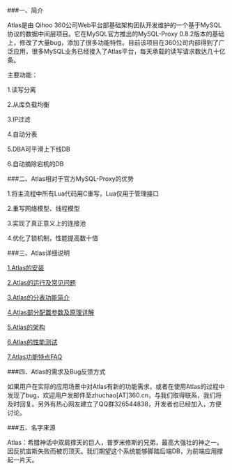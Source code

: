 ###一、简介

Atlas是由 Qihoo 360公司Web平台部基础架构团队开发维护的一个基于MySQL协议的数据中间层项目。它在MySQL官方推出的MySQL-Proxy 0.8.2版本的基础上，修改了大量bug，添加了很多功能特性。目前该项目在360公司内部得到了广泛应用，很多MySQL业务已经接入了Atlas平台，每天承载的读写请求数达几十亿条。
    
主要功能：

1.读写分离

2.从库负载均衡

3.IP过滤

4.自动分表

5.DBA可平滑上下线DB

6.自动摘除宕机的DB

###二、Atlas相对于官方MySQL-Proxy的优势

1.将主流程中所有Lua代码用C重写，Lua仅用于管理接口

2.重写网络模型、线程模型

3.实现了真正意义上的连接池

4.优化了锁机制，性能提高数十倍

###三、Atlas详细说明

[1.Atlas的安装](http://github.com/Qihoo360/Atlas/wiki/Atlas的安装)

[2.Atlas的运行及常见问题](http://github.com/Qihoo360/Atlas/wiki/Atlas的运行及常见问题)

[3.Atlas的分表功能简介](http://github.com/Qihoo360/Atlas/wiki/Atlas的分表功能简介)

[4.Atlas部分配置参数及原理详解](http://github.com/Qihoo360/Atlas/wiki/Atlas部分配置参数及原理详解)

[5.Atlas的架构](https://github.com/Qihoo360/Atlas/wiki/Atlas的架构)

[6.Atlas的性能测试](https://github.com/Qihoo360/Atlas/wiki/Atlas的性能测试)

[7.Atlas功能特点FAQ](https://github.com/Qihoo360/Atlas/wiki/Atlas功能特点FAQ)

###四、Atlas的需求及Bug反馈方式

如果用户在实际的应用场景中对Atlas有新的功能需求，或者在使用Atlas的过程中发现了bug，欢迎用户发邮件至zhuchao[AT]360.cn，与我们取得联系，我们将及时回复。另外有热心网友建立了QQ群326544838，开发者也已经加入，方便讨论。

###五、名字来源

Atlas：希腊神话中双肩撑天的巨人，普罗米修斯的兄弟，最高大强壮的神之一，因反抗宙斯失败而被罚顶天。我们期望这个系统能够脚踏后端DB，为前端应用撑起一片天。
